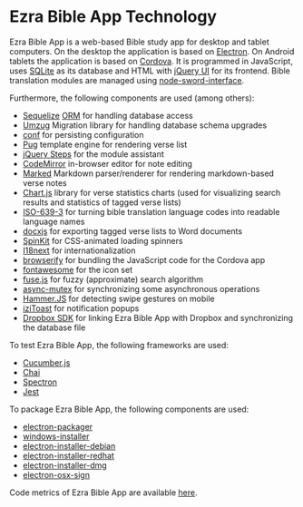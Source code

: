 # Ezra Bible App Technology

Ezra Bible App is a web-based Bible study app for desktop and tablet computers. On the desktop the application is based on [Electron](https://electronjs.org/). On Android tablets the application is based on [Cordova](https://cordova.apache.org/). It is programmed in JavaScript, uses [SQLite](https://www.sqlite.org) as its database and HTML with [jQuery UI](https://jqueryui.com/) for its frontend. Bible translation modules are managed using [node-sword-interface](https://github.com/ezra-project/node-sword-interface).

Furthermore, the following components are used (among others):
* [Sequelize](http://docs.sequelizejs.com) [ORM](https://en.wikipedia.org/wiki/Object-relational_mapping) for handling database access
* [Umzug](https://github.com/sequelize/umzug) Migration library for handling database schema upgrades
* [conf](https://github.com/sindresorhus/conf) for persisting configuration
* [Pug](https://pugjs.org) template engine for rendering verse list
* [jQuery Steps](http://www.jquery-steps.com) for the module assistant
* [CodeMirror](https://github.com/codemirror/CodeMirror) in-browser editor for note editing
* [Marked](https://github.com/markedjs/marked) Markdown parser/renderer for rendering markdown-based verse notes
* [Chart.js](https://www.chartjs.org) library for verse statistics charts (used for visualizing search results and statistics of tagged verse lists)
* [ISO-639-3](https://github.com/wooorm/iso-639-3) for turning bible translation language codes into readable language names
* [docxjs](https://github.com/dolanmiu/docx) for exporting tagged verse lists to Word documents
* [SpinKit](https://github.com/tobiasahlin/SpinKit) for CSS-animated loading spinners
* [I18next](https://www.i18next.com/) for internationalization
* [browserify](http://browserify.org/) for bundling the JavaScript code for the Cordova app
* [fontawesome](https://fontawesome.com/) for the icon set
* [fuse.js](https://fusejs.io) for fuzzy (approximate) search algorithm
* [async-mutex](https://github.com/DirtyHairy/async-mutex) for synchronizing some asynchronous operations
* [Hammer.JS](https://hammerjs.github.io) for detecting swipe gestures on mobile
* [iziToast](https://github.com/marcelodolza/iziToast) for notification popups
* [Dropbox SDK](https://github.com/dropbox/dropbox-sdk-js) for linking Ezra Bible App with Dropbox and synchronizing the database file

To test Ezra Bible App, the following frameworks are used:
* [Cucumber.js](https://github.com/cucumber/cucumber-js)
* [Chai](https://www.chaijs.com/)
* [Spectron](https://github.com/electron-userland/spectron)
* [Jest](https://jestjs.io)

To package Ezra Bible App, the following components are used:
* [electron-packager](https://github.com/electron/electron-packager)
* [windows-installer](https://github.com/electron/windows-installer)
* [electron-installer-debian](https://github.com/electron-userland/electron-installer-debian)
* [electron-installer-redhat](https://github.com/electron-userland/electron-installer-redhat)
* [electron-installer-dmg](https://github.com/electron-userland/electron-installer-dmg)
* [electron-osx-sign](https://github.com/electron/electron-osx-sign)

Code metrics of Ezra Bible App are available [here][metrics].

[metrics]: https://github.com/ezra-bible-app/ezra-bible-app/blob/master/LOC_METRICS.md
